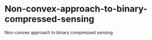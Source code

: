 # Non-convex-approach-to-binary-compressed-sensing
Non-convex approach to binary compressed sensing
